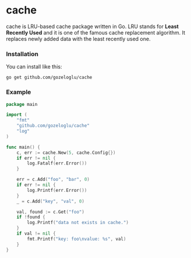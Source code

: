 # cache

cache is LRU-based cache package written in Go. LRU stands for **Least Recently Used** and it is one of the famous cache
replacement algorithm. It replaces newly added data with the least recently used one.

### Installation

You can install like this:

```
go get github.com/gozeloglu/cache
```

### Example

```go
package main

import (
	"fmt"
	"github.com/gozeloglu/cache"
	"log"
)

func main() {
	c, err := cache.New(5, cache.Config{})
	if err != nil {
		log.Fatalf(err.Error())
	}

	err = c.Add("foo", "bar", 0)
	if err != nil {
		log.Printf(err.Error())
	}
	_ = c.Add("key", "val", 0)

	val, found := c.Get("foo")
	if !found {
		log.Printf("data not exists in cache.")
	}
	if val != nil {
		fmt.Printf("key: foo\nvalue: %s", val)
	}
}
```